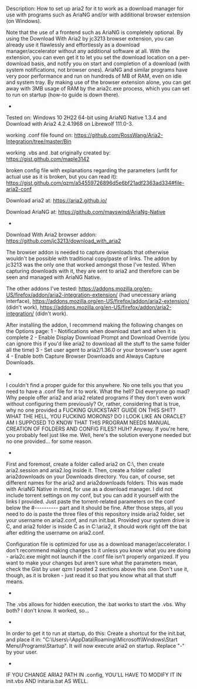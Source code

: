 Description: How to set up aria2 for it to work as a download manager for use with programs such as AriaNG and/or with additional browser extension (on Windows).

Note that the use of a frontend such as AriaNG is completely optional. By using the Download With Aria2 by jc3213 browser extension, you can already use it flawlessly and effortlessly as a download manager/accelerator without any additional software at all. With the extension, you can even get it to let you set the download location on a per-download basis, and notify you on start and completion of a download (with system notifications, not browser ones). AriaNG and similar programs have very poor performance and run on hundreds of MB of RAM, even on idle and system tray. By making use of the browser extension alone, you can get away with 3MB usage of RAM by the aria2c.exe process, which you can set to run on startup (how-to guide is down there).

-

Tested on: Windows 10 2H22 64-bit using AriaNG Native 1.3.4 and Download with Aria2 
4.2.4.1968 on Librewolf 111.0-3.

working .conf file found on: https://github.com/RossWang/Aria2-Integration/tree/master/Bin

working .vbs and .bat originally created by: https://gist.github.com/maple3142

broken config file with explanations regarding the parameters (unfit for actual use as it is broken, but you can read it): https://gist.github.com/qzm/a54559726896d5e6bf21adf2363ad334#file-aria2-conf

Download aria2 at: https://aria2.github.io/

Download AriaNG at: https://github.com/mayswind/AriaNg-Native

-

Download With Aria2 browser addon: https://github.com/jc3213/download_with_aria2

The browser addon is needed to capture downloads that otherwise wouldn't be possible with traditional copy/paste of links. The addon by jc3213 was the only one that worked amongst those I've tested. When capturing downloads with it, they are sent to aria2 and therefore can be seen and managed with AriaNG Native.

The other addons I've tested: https://addons.mozilla.org/en-US/firefox/addon/aria2-integration-extension/ (had unecessary ariang interface), https://addons.mozilla.org/en-US/firefox/addon/aria2-extension/ (didn't work), https://addons.mozilla.org/en-US/firefox/addon/aria2-integration/ (didn't work).

After installing the addon, I recommend making the following changes on the Options page:
1 - Notifications when download start and when it is complete
2 - Enable Display Download Prompt and Download Override (you can ignore this if you'd like aria2 to download all the stuff to the same folder all the time)
3 - Set user agent to aria2/1.36.0 or your browser's user agent
4 - Enable both Capture Browser Downloads and Always Capture Downloads.

-

I couldn't find a proper guide for this anywhere. No one tells you that you need to have a .conf file for it to work. What the hell?
Did everyone go mad? Why people offer aria2 and aria2 related programs if they don't even work without configuring them previously?
Or, rather, considering that is true, why no one provided a FUCKING QUICKSTART GUIDE ON THIS SHIT? WHAT THE HELL, YOU FUCKING MORONS?
DO I LOOK LIKE AN ORACLE? AM I SUPPOSED TO KNOW THAT THIS PROGRAM NEEDS MANUAL CREATION OF FOLDERS AND CONFIG FILES? HUH?
Anyway. If you're here, you probably feel just like me. Well, here's the solution everyone needed but no one provided... for some reason.

-

First and foremost, create a folder called aria2 on C:\\, then create aria2.session and aria2.log inside it. Then, create a folder called aria2downloads on your Downloads directory. You can, of course, set different names for the aria2 and aria2downloads folders. This was made with AriaNG Native in mind, for use as a download manager. I did not include torrent settings on my conf, but you can add it yourself with the links I provided. Just paste the torrent-related parameters on the conf below the #---------- part and it should be fine. After those steps, all you need to do is paste the three files of this repository inside aria2 folder, set your username on aria2.conf, and run init.bat. Provided your system drive is C, and aria2 folder is inside C as in C:\aria2, it should work right off the bat after editing the username on aria2.conf.

Configuration file is optimized for use as a download manager/accelerator. I don't recommend making changes to it unless you know what you are doing - aria2c.exe might not launch if the .conf file isn't properly organized. If you want to make your changes but aren't sure what the parameters mean, check the Gist by user qzm I posted 2 sections above this one. Don't use it, though, as it is broken - just read it so that you know what all that stuff means.

-

The .vbs allows for hidden execution, the .bat works to start the .vbs. Why both? I don't know. It worked, so...

-

In order to get it to run at startup, do this:
Create a shortcut for the init.bat, and place it in: "C:\Users\\-\AppData\Roaming\Microsoft\Windows\Start Menu\Programs\Startup".
It will now execute aria2 on startup. Replace "-" by your user.

-

IF YOU CHANGE ARIA2 PATH IN .config, YOU'LL HAVE TO MODIFY IT IN init.vbs AND initaria.bat AS WELL.
